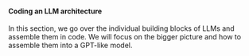 #### Coding an LLM architecture

In this section, we go over the individual building blocks of LLMs and assemble them in code. We will focus on the bigger picture and how to assemble them into a GPT-like model.
